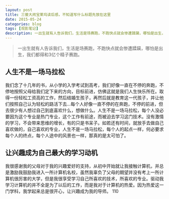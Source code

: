 ```yaml
---
layout: post
title: 三傻大闹宝莱坞读后感，不知道写什么标题先放在这里
date: 2015-05-24
categories: blog
tags: [观影笔记]
description: 一出生就有人告诉我们，生活是场赛跑，不跑快点就会惨遭蹂躏，哪怕是出生，我们都得和3亿个精子赛跑。
---
```

> 一出生就有人告诉我们，生活是场赛跑，不跑快点就会惨遭蹂躏，哪怕是出生，我们都得和3亿个精子赛跑。
## 人生不是一场马拉松
我们念了十几年的书，从小学的入学考试到高考，我们好像一直在不停的奔跑，不停地按照父母给我们定下来的方向，目标前进，仿佛这就是我们人生快乐所在。取得一份轻松工资高的工作，然后结婚生孩子，再然后就是教育这一代孩子，并让他们按照自己认为轻松的路活下去...每个人好像一直不停的在奔跑，不停的前进，但去很少有人想过自己到底喜欢什么，想做什么。人生不是一场马拉松，每个人没必要因为这个专业是热门专业，这个工作有前途，而被迫去学习这门技术。没有激情的学习，不会带来思维的增长，有的只是书呆子。如若还有时间，就放手去做自己喜欢做的，自己喜欢的专业，人生不是一场马拉松，每个人的起点一样，何必要求每个人的终点，每个人途中的风景也一样，那真的是太可怕了。


## 让兴趣成为自己最大的学习动机
我很感谢我的父母对于我的兴趣爱好的支持，从初中开始就让我接触计算机，并总是激励我鼓励我进入一所计算机名校，虽然我辜负了父母的期望并没有考上一所计算机很厉害的大学，但是我很享受学习自己所喜欢的技术，所喜欢的专业。驱动我学习计算机的并不全是为了以后的工作，而是我对于计算机的热爱。因为热爱这一门学科，我学起来总是很开心，让兴趣成为我的导师。
110
